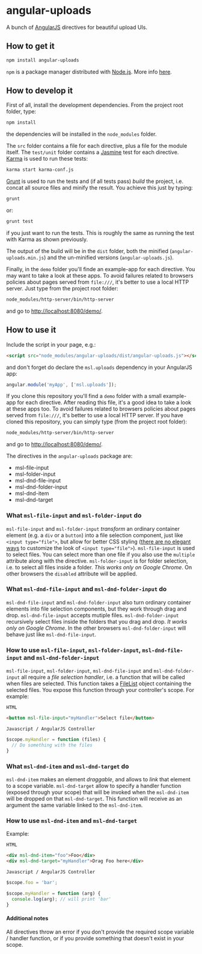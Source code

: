 # angular-uploads

A bunch of [AngularJS](https://angularjs.org/) directives for beautiful upload UIs.

## How to get it

``` bash
npm install angular-uploads
```

`npm` is a package manager distributed with [Node.js](https://nodejs.org/). More info [here](https://docs.npmjs.com/).

## How to develop it

First of all, install the development dependencies. From the project root folder, type:

``` bash
npm install
```

the dependencies will be installed in the `node_modules` folder.

The `src` folder contains a file for each directive, plus a file for the module itself. The `test/unit` folder contains a [Jasmine](http://jasmine.github.io/) test for each directive. [Karma](http://karma-runner.github.io/) is used to run these tests:

``` bash
karma start karma-conf.js
```

[Grunt](http://gruntjs.com/) is used to run the tests and (if all tests pass) _build_ the project, i.e. concat all source files and minify the result. You achieve this just by typing:

``` bash
grunt
```

or:

``` bash
grunt test
```

if you just want to run the tests. This is roughly the same as running the test with Karma as shown previously.

The output of the build will be in the `dist` folder, both the minified (`angular-uploads.min.js`) and the un-minified versions (`angular-uploads.js`).

Finally, in the `demo` folder you'll finde an example-app for each directive. You may want to take a look at these apps. To avoid failures related to browsers policies about pages served from `file:///`, it's better to use a local HTTP server. Just type from the project root folder:

``` bash
node_modules/http-server/bin/http-server
```
and go to [http://localhost:8080/demo/](http://localhost:8080/demo/).

## How to use it

Include the script in your page, e.g.:

``` html
<script src="node_modules/angular-uploads/dist/angular-uploads.js"></script>
```

and don't forget do declare the `msl.uploads` dependency in your AngularJS app:

``` javascript
angular.module('myApp', ['msl.uploads']);
```

If you clone this repository you'll find a `demo` folder with a small example-app for each directive.
After reading this file, it's a good idea to take a look at these apps too. To avoid failures related
to browsers policies about pages served from `file:///`, it's better to use a local HTTP server. If
you have cloned this repository, you can simply type (from the project root folder):

``` bash
node_modules/http-server/bin/http-server
```
and go to [http://localhost:8080/demo/](http://localhost:8080/demo/).

The directives in the `angular-uploads` package are:

* msl-file-input
* msl-folder-input
* msl-dnd-file-input
* msl-dnd-folder-input
* msl-dnd-item
* msl-dnd-target

### What `msl-file-input` and `msl-folder-input` do

`msl-file-input` and `msl-folder-input` _transform_ an ordinary container element (e.g. a `div` or a `button`) into a file selection component, just like `<input type="file">`, but allow for better CSS styling ([there are no
elegant ways](http://developer.telerik.com/featured/comprehensive-guide-styling-file-inputs/) to customize the look of `<input type="file">`). `msl-file-input` is used to select files. You can select more
than one file if you also use the `multiple` attribute along with the directive. `msl-folder-input` is for folder
selection, i.e. to select all files inside a folder. _This works only on Google Chrome_. On other browsers the
`disabled` attribute will be applied.

### What `msl-dnd-file-input` and `msl-dnd-folder-input` do

`msl-dnd-file-input` and `msl-dnd-folder-input` also turn ordinary container elements into file selection components, but they work through drag and drop. `msl-dnd-file-input` accepts mutiple files.
`msl-dnd-folder-input` recursively select files inside the folders that you drag and drop. _It works only
on Google Chrome_. In the other browsers `msl-dnd-folder-input` will behave just like `msl-dnd-file-input`.

### How to use `msl-file-input`, `msl-folder-input`, `msl-dnd-file-input` and `msl-dnd-folder-input`

`msl-file-input`, `msl-folder-input`, `msl-dnd-file-input` and `msl-dnd-folder-input` all require a _file
selection handler_, i.e. a function that will be called when files are selected. This function takes a
[FileList](https://developer.mozilla.org/en-US/docs/Web/API/FileList) object containing the selected files. You
expose this function through your controller's scope. For example:

`HTML`

``` html
<button msl-file-input="myHandler">Select file</button>
```

`Javascript / AngularJS Controller`

``` javascript
$scope.myHandler = function (files) {
  // Do something with the files
}
```

### What `msl-dnd-item` and `msl-dnd-target` do

`msl-dnd-item` makes an element _draggable_, and allows to _link_ that element to a scope variable.
`msl-dnd-target` allow to specify a handler function (exposed through your scope) that will be invoked
when the `msl-dnd-item` will be dropped on that `msl-dnd-target`. This function will receive as an
argument the same variable linked to the `msl-dnd-item`.

### How to use `msl-dnd-item` and `msl-dnd-target`

Example:

`HTML`

``` html
<div msl-dnd-item="foo">Foo</div>
<div msl-dnd-target="myHandler">Drag Foo here</div>
```

`Javascript / AngularJS Controller`

``` javascript
$scope.foo = 'bar';

$scope.myHandler = function (arg) {
  console.log(arg); // will print 'bar'
}
```

#### Additional notes

All directives throw an error if you don't provide the required scope variable / handler function, or if
you provide something that doesn't exist in your scope.
